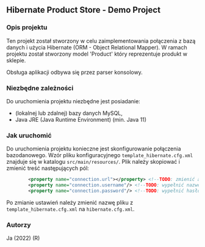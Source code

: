 ## Hibernate Product Store - Demo Project

### Opis projektu
Ten projekt został stworzony w celu zaimplementowania połączenia
z bazą danych i użycia Hibernate (ORM - Object Relational Mapper).
W ramach projektu został stworzony model 'Product' który reprezentuje
produkt w sklepie.

Obsługa aplikacji odbywa się przez parser konsolowy.

### Niezbędne zależności
Do uruchomienia projektu niezbędne jest posiadanie:
- (lokalnej lub zdalnej) bazy danych MySQL,
- Java JRE (Java Runtime Environment) (min. Java 11)

### Jak uruchomić
Do uruchomienia projektu konieczne jest skonfigurowanie połączenia
bazodanowego. Wzór pliku konfiguracyjnego `template_hibernate.cfg.xml` znajduje się
w katalogu `src/main/resources/`. Plik należy skopiować i zmienić treść następujących pól:
```xml
        <property name="connection.url"></property> <!--TODO: zmienić adres połączenia-->
        <property name="connection.username"/> <!--TODO: wypełnić nazwę użytkownika-->
        <property name="connection.password"/> <!--TODO: wypełnić hasło-->
```
Po zmianie ustawień należy zmienić nazwę pliku z
`template_hibernate.cfg.xml` na `hibernate.cfg.xml`.

### Autorzy
Ja (2022) (R)